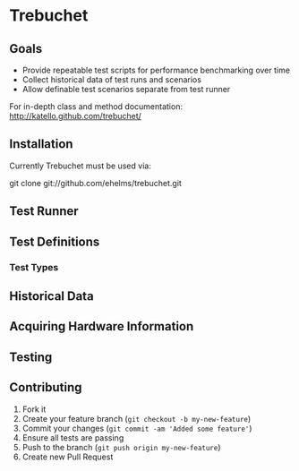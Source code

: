 # Trebuchet

## Goals

* Provide repeatable test scripts for performance benchmarking over time
* Collect historical data of test runs and scenarios
* Allow definable test scenarios separate from test runner

For in-depth class and method documentation: http://katello.github.com/trebuchet/

## Installation

Currently Trebuchet must be used via:

  git clone git://github.com/ehelms/trebuchet.git

## Test Runner

## Test Definitions

### Test Types

## Historical Data

## Acquiring Hardware Information

## Testing

## Contributing

1. Fork it
2. Create your feature branch (`git checkout -b my-new-feature`)
3. Commit your changes (`git commit -am 'Added some feature'`)
4. Ensure all tests are passing
5. Push to the branch (`git push origin my-new-feature`)
6. Create new Pull Request
